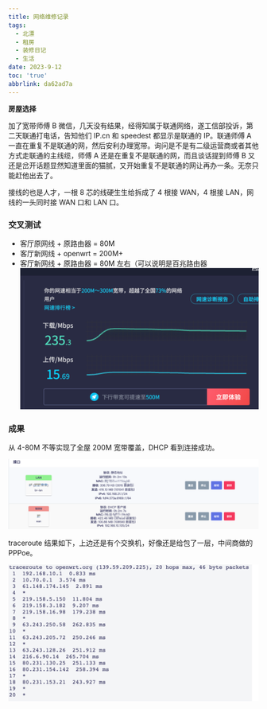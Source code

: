 ```yaml
---
title: 网络维修记录
tags:
  - 北漂
  - 租房
  - 装修日记
  - 生活
date: 2023-9-12
toc: 'true'
abbrlink: da62ad7a
---
```


**房屋选择**

加了宽带师傅 B 微信，几天没有结果，经得知属于联通网络，遂工信部投诉，第二天联通打电话，告知他们 IP.cn 和 speedest 都显示是联通的 IP。联通师傅 A 一直在重复不是联通的网，然后安利办理宽带。询问是不是有二级运营商或者其他方式走联通的主线缆，师傅 A 还是在重复不是联通的网，而且谈话提到师傅 B 又还是岔开话题显然知道里面的猫腻，又开始重复不是联通的网让再办一条。无奈只能赶他出去了。

接线的也是人才，一根 8 芯的线硬生生给拆成了 4 根接 WAN，4 根接 LAN，网线的一头同时接 WAN 口和 LAN 口。

<!--more-->

### 交叉测试

- 客厅原网线 + 原路由器 = 80M
- 客厅新网线 + openwrt = 200M+
- 客厅新网线 + 原路由器 = 80M 左右（可以说明是百兆路由器
  ![](https://raw.githubusercontent.com/Xu-Hardy/image-host/master/202309180951830.png)

### 成果

从 4-80M 不等实现了全屋 200M 宽带覆盖，DHCP 看到连接成功。

![](https://raw.githubusercontent.com/Xu-Hardy/image-host/master/202309180954005.png)

traceroute 结果如下，上边还是有个交换机，好像还是给包了一层，中间商做的 PPPoe。

![](https://raw.githubusercontent.com/Xu-Hardy/image-host/master/202309180952993.png)

